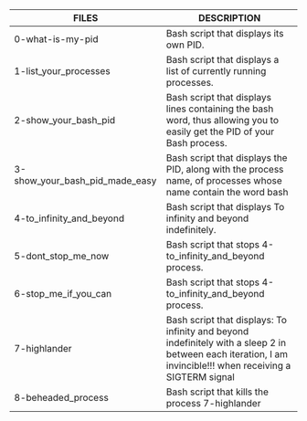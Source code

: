 | FILES  | DESCRIPTION |
| ------------- | ------------- |
| 0-what-is-my-pid | Bash script that displays its own PID. |
| 1-list_your_processes | Bash script that displays a list of currently running processes. |
| 2-show_your_bash_pid | Bash script that displays lines containing the bash word, thus allowing you to easily get the PID of your Bash process. |
| 3-show_your_bash_pid_made_easy | Bash script that displays the PID, along with the process name, of processes whose name contain the word bash |
| 4-to_infinity_and_beyond | Bash script that displays To infinity and beyond indefinitely. |
| 5-dont_stop_me_now | Bash script that stops 4-to_infinity_and_beyond process. |
| 6-stop_me_if_you_can | Bash script that stops 4-to_infinity_and_beyond process. |
| 7-highlander | Bash script that displays: To infinity and beyond indefinitely with a sleep 2 in between each iteration, I am invincible!!! when receiving a SIGTERM signal |
| 8-beheaded_process | Bash script that kills the process 7-highlander |